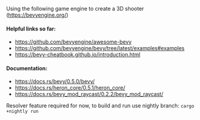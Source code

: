 Using the following game engine to create a 3D shooter (https://bevyengine.org/)

#### Helpful links so far:
- https://github.com/bevyengine/awesome-bevy
- https://github.com/bevyengine/bevy/tree/latest/examples#examples
- https://bevy-cheatbook.github.io/introduction.html

#### Documentation:
- https://docs.rs/bevy/0.5.0/bevy/
- https://docs.rs/heron_core/0.5.1/heron_core/
- https://docs.rs/bevy_mod_raycast/0.2.2/bevy_mod_raycast/

Resolver feature required for now, to build and run use nightly branch: `cargo +nightly run`
